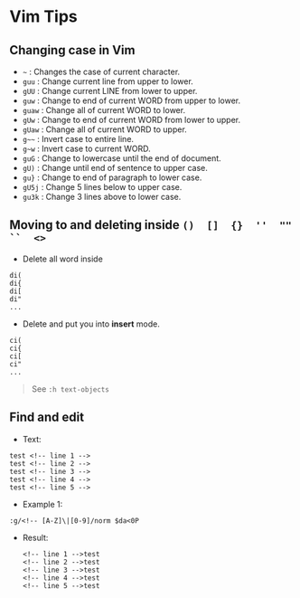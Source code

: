 # Vim Tips
## Changing case in Vim
- `~`    : Changes the case of current character.
- `guu`  : Change current line from upper to lower.
- `gUU`  : Change current LINE from lower to upper.
- `guw`  : Change to end of current WORD from upper to lower.
- `guaw` : Change all of current WORD to lower.
- `gUw`  : Change to end of current WORD from lower to upper.
- `gUaw` : Change all of current WORD to upper.
- `g~~`  : Invert case to entire line.
- `g~w`  : Invert case to current WORD.
- `guG`  : Change to lowercase until the end of document.
- `gU)`  : Change until end of sentence to upper case.
- `gu}`  : Change to end of paragraph to lower case.
- `gU5j` : Change 5 lines below to upper case.
- `gu3k` : Change 3 lines above to lower case.
## Moving to and deleting inside `()  []  {}  ''  ""  ``  <>`
- Delete all word inside
```
di(
di{
di[
di"
...
```
- Delete and put you into **insert** mode.
```
ci(
ci{
ci[
ci"
...
```
> See `:h text-objects`
## Find and edit
- Text:
```
test <!-- line 1 -->
test <!-- line 2 -->
test <!-- line 3 -->
test <!-- line 4 -->
test <!-- line 5 -->
```
- Example 1:
```
:g/<!-- [A-Z]\|[0-9]/norm $da<0P
```
  - Result:
    ```
    <!-- line 1 -->test 
    <!-- line 2 -->test 
    <!-- line 3 -->test 
    <!-- line 4 -->test 
    <!-- line 5 -->test 
    ```
